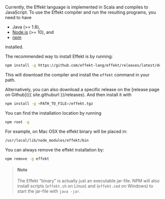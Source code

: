 Currently, the Effekt language is implemented in Scala and compiles to JavaScript.
To use the Effekt compiler and run the resulting programs, you need to have

- Java (>= 1.8),
- [Node.js](https://nodejs.org/en/) (>= 10), and
- [npm](https://www.npmjs.com)

installed.

The recommended way to install Effekt is by running:
```bash
npm install -g https://github.com/effekt-lang/effekt/releases/latest/download/effekt.tgz
```
This will download the compiler and install the `effekt` command in your path.

Alternatively, you can also download a specific release on the
[release page on Github]({{ site.githuburl }}/releases).
And then install it with
```bash
npm install -g <PATH_TO_FILE>/effekt.tgz
```

You can find the installation location by running

```bash
npm root -g
```
For example, on Mac OSX the effekt binary will be placed in:
```bash
/usr/local/lib/node_modules/effekt/bin
```

You can always remove the effekt installation by:
```bash
npm remove -g effekt
```

> #### Note
> The Effekt "binary" is actually just an executable jar-file. NPM will
> also install scripts (`effekt.sh` on Linux) and (`effekt.cmd` on Windows) to
> start the jar-file with `java -jar`.
